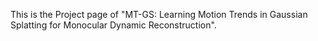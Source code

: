 This is the Project page of "MT-GS: Learning Motion Trends in Gaussian Splatting for Monocular Dynamic Reconstruction".
